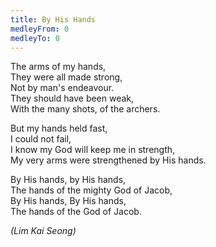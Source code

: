 ```yaml
---
title: By His Hands
medleyFrom: 0
medleyTo: 0
---
```


The arms of my hands,  
They were all made strong,  
Not by man's endeavour.  
They should have been weak,  
With the many shots, of the archers.

But my hands held fast,  
I could not fail,  
I know my God will keep me in strength,  
My very arms were strengthened by His hands.

By His hands, by His hands,  
The hands of the mighty God of Jacob,  
By His hands, By His hands,  
The hands of the God of Jacob.

_(Lim Kai Seong)_
